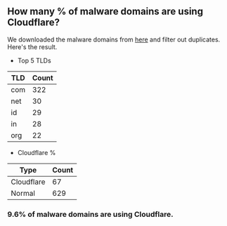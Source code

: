 ## How many % of malware domains are using Cloudflare?


We downloaded the malware domains from [here](https://urlhaus.abuse.ch) and filter out duplicates.
Here's the result.


[//]: # (start replacement)


- Top 5 TLDs

| TLD | Count |
| --- | --- |
| com | 322 |
| net | 30 |
| id | 29 |
| in | 28 |
| org | 22 |


- Cloudflare %

| Type | Count |
| --- | --- |
| Cloudflare | 67 |
| Normal | 629 |


### 9.6% of malware domains are using Cloudflare.